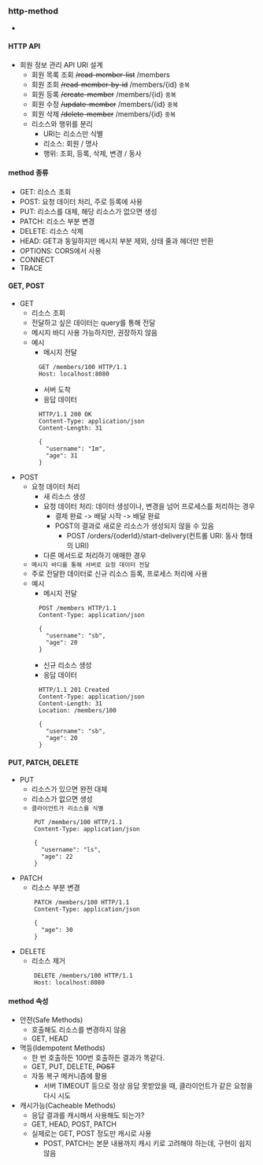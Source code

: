### http-method
- 

#### HTTP API
- 회원 정보 관리 API URI 설계
  - 회원 목록 조회 ~~/read-member-list~~ /members
  - 회원 조회 ~~/read-member-by-id~~ /members/{id} `중복`
  - 회원 등록 ~~/create-member~~ /members/{id} `중복`
  - 회원 수정 ~~/update-member~~ /members/{id} `중복`
  - 회원 삭제 ~~/delete-member~~ /members/{id} `중복`
  - 리소스와 행위를 분리
    - URI는 리소스만 식별
    - 리소스: 회원 / 명사
    - 행위: 조회, 등록, 삭제, 변경 / 동사

#### method 종류
- GET: 리소스 조회
- POST: 요청 데이터 처리, 주로 등록에 사용
- PUT: 리소스를 대체, 해당 리소스가 없으면 생성
- PATCH: 리소스 부분 변경
- DELETE: 리소스 삭제
- HEAD: GET과 동일하지만 메시지 부분 제외, 상태 줄과 헤더만 반환
- OPTIONS: CORS에서 사용
- CONNECT
- TRACE

#### GET, POST
- GET
  - 리소스 조회
  - 전달하고 싶은 데이터는 query를 통해 전달
  - 메시지 바디 사용 가능하지만, 권장하지 않음
  - 예시
    - 메시지 전달
    ```text
      GET /members/100 HTTP/1.1
      Host: localhost:8080
    
    ```
    - 서버 도착
    - 응답 데이터
    ```text
      HTTP/1.1 200 OK
      Content-Type: application/json
      Content-Length: 31
    
      {
        "username": "Im",
        "age": 31
      }
    ```
- POST
  - 요청 데이터 처리
    - 새 리소스 생성
    - 요청 데이터 처리: 데이터 생성이나, 변경을 넘어 프로세스를 처리하는 경우
      - 결제 완료 -> 배달 시작 -> 배달 완료
      - POST의 결과로 새로운 리소스가 생성되지 않을 수 있음
        - POST /orders/{oderId}/start-delivery(컨트롤 URI: 동사 형태의 URI)
    - 다른 메서드로 처리하기 애매한 경우
  - `메시지 바디를 통해 서버로 요청 데이터 전달`
  - 주로 전달한 데이터로 신규 리소스 등록, 프로세스 처리에 사용
  - 예시
    - 메시지 전달
    ```text
      POST /members HTTP/1.1
      Content-Type: application/json
    
      {
        "username": "sb",
        "age": 20    
      }
    ```
    - 신규 리소스 생성
    - 응답 데이터
    ```text
      HTTP/1.1 201 Created
      Content-Type: application/json
      Content-Length: 31
      Location: /members/100
    
      {
        "username": "sb",
        "age": 20
      }
    ```
  
#### PUT, PATCH, DELETE
- PUT
  - 리소스가 있으면 완전 대체
  - 리소스가 없으면 생성
  - `클라이언트가 리소스를 식별`
  ```text
      PUT /members/100 HTTP/1.1
      Content-Type: application/json
    
      {
        "username": "ls",
        "age": 22
      }
    ```
- PATCH
  - 리소스 부분 변경
  ```text
      PATCH /members/100 HTTP/1.1
      Content-Type: application/json
    
      {
        "age": 30
      }
    ```
- DELETE
  - 리소스 제거
  ```text
      DELETE /members/100 HTTP/1.1
      Host: localhost:8080

    ```

#### method 속성
- 안전(Safe Methods)
  - 호출해도 리소스를 변경하지 않음
  - GET, HEAD
- 멱등(Idempotent Methods)
  - 한 번 호출하든 100번 호출하든 결과가 똑같다.
  - GET, PUT, DELETE, ~~POST~~
  - 자동 복구 메커니즘에 활용
    - 서버 TIMEOUT 등으로 정상 응답 못받았을 때, 클라이언트가 같은 요청을 다시 시도
- 캐시가능(Cacheable Methods)
  - 응답 결과를 캐시해서 사용해도 되는가?
  - GET, HEAD, POST, PATCH
  - 실제로는 GET, POST 정도만 캐시로 사용
    - POST, PATCH는 본문 내용까지 캐시 키로 고려해야 하는데, 구현이 쉽지 않음
